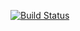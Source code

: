 [![Build Status](https://travis-ci.com/IneMentenPXL/OpsDev_calculator.svg?branch=main)](https://travis-ci.com/IneMentenPXL/OpsDev_calculator)